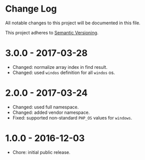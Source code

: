 # Change Log

All notable changes to this project will be documented in this file.

This project adheres to [Semantic Versioning](http://semver.org/).

# 3.0.0 - 2017-03-28

-   Changed: normalize array index in find result.
-   Changed: used `windos` definition for all `windos` os.

# 2.0.0 - 2017-03-24

-   Changed: used full namespace.
-   Changed: added vendor namespace.
-   Fixed: supported non-standard `PHP_OS` values for `windows`.

# 1.0.0 - 2016-12-03

-   Chore: initial public release.
